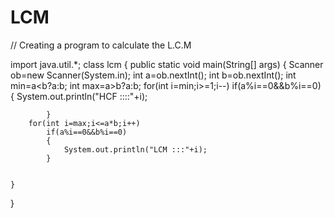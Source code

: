 # LCM
// Creating a program to calculate the L.C.M

import java.util.*;
class lcm
{
	public static void main(String[] args) 
	{
		Scanner ob=new Scanner(System.in);
		int a=ob.nextInt();
		int b=ob.nextInt();
		int min=a<b?a:b;
		int max=a>b?a:b;
		for(int i=min;i>=1;i--)
			if(a%i==0&&b%i==0)
			{
				System.out.println("HCF ::::"+i);

			}
		for(int i=max;i<=a*b;i++)
			if(a%i==0&&b%i==0)
			{
				System.out.println("LCM :::"+i);
			}


	}

}
